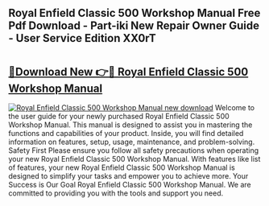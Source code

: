 ## Royal Enfield Classic 500 Workshop Manual Free Pdf Download - Part-iki New Repair Owner Guide - User Service Edition XX0rT

# <h2><a href="http://cf24243.oget.top/?id=Royal+Enfield+Classic+500+Workshop+Manual">🔗Download New 👉🔴 Royal Enfield Classic 500 Workshop Manual</a></h2>

[![Royal Enfield Classic 500 Workshop Manual new download](https://i.imgur.com/5g1atiW.png)](http://cf24243.oget.top/?id=Royal+Enfield+Classic+500+Workshop+Manual)
Welcome to the user guide for your newly purchased Royal Enfield Classic 500 Workshop Manual. This manual is designed to assist you in mastering the functions and capabilities of your product. Inside, you will find detailed information on features, setup, usage, maintenance, and problem-solving. Safety First Please ensure you follow all safety precautions when operating your new Royal Enfield Classic 500 Workshop Manual. With features like list of features, your new Royal Enfield Classic 500 Workshop Manual is designed to simplify your tasks and empower you to achieve more. Your Success is Our Goal Royal Enfield Classic 500 Workshop Manual. We are committed to providing you with the tools and support you need.
